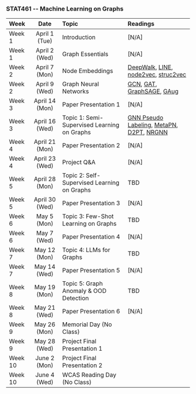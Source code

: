 
### STAT461 -- Machine Learning on Graphs

|Week|Date|Topic|Readings|
| :------------ |:---------------:| :---------------| :---------------| 
| Week 1 | April 1 (Tue) | Introduction | [N/A]|
| Week 1 | April 2 (Wed) | Graph Essentials | [N/A] |
| Week 2 | April 7 (Mon)    | Node Embeddings | [DeepWalk](https://arxiv.org/pdf/1403.6652), [LINE](https://arxiv.org/pdf/1503.03578), [node2vec](https://arxiv.org/pdf/1607.00653), [struc2vec](https://arxiv.org/pdf/1704.03165) |
| Week 2 | April 9 (Wed)    | Graph Neural Networks | [GCN](https://arxiv.org/pdf/1609.02907), [GAT](https://arxiv.org/pdf/1710.10903), [GraphSAGE](https://arxiv.org/pdf/1706.02216), [GAug](https://arxiv.org/pdf/2006.06830) |
| Week 3 | April 14 (Mon)    | Paper Presentation 1 | [N/A] |
| Week 3 | April 16 (Wed)    | Topic 1: Semi-Supervised Learning on Graphs |[GNN Pseudo Labeling](https://arxiv.org/pdf/1801.07606), [MetaPN](https://arxiv.org/pdf/2112.09810), [D2PT](https://arxiv.org/pdf/2305.18457), [NRGNN](https://arxiv.org/pdf/2106.04714)|
| Week 4 | April 21 (Mon)    | Paper Presentation 2 | [N/A] |
| Week 4| April 23 (Wed)    | Project Q&A | [N/A]|
| Week 5 | April 28 (Mon)    | Topic 2: Self-Supervised Learning on Graphs | TBD |
| Week 5 | April 30 (Wed)    | Paper Presentation 3 | [N/A] |
| Week 6 | May 5 (Mon)    | Topic 3: Few-Shot Learning on Graphs | TBD |
| Week 6 | May 7 (Wed)    | Paper Presentation 4 | [N/A] |
| Week 7 | May 12 (Mon)    | Topic 4: LLMs for Graphs | TBD |
| Week 7 | May 14 (Wed)    | Paper Presentation 5 | [N/A] |
| Week 8 | May 19 (Mon)    | Topic 5: Graph Anomaly & OOD Detection | TBD |
| Week 8 | May 21 (Wed)    | Paper Presentation 6 | [N/A] |
| Week 9 | May 26 (Mon)    | Memorial Day (No Class) |  |
| Week 9 | May 28 (Wed)    | Project Final Presentation 1 |  |
| Week 10 | June 2 (Mon)    | Project Final Presentation 2 |  |
| Week 10 | June 4 (Wed)    | WCAS Reading Day (No Class) |  |
